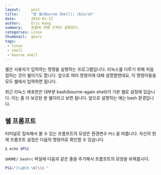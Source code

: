 ```yaml
---
layout:     post
title:      "본 쉘(Bourne Shell): /bin/sh"
date:       2016-01-11
author:     Eric Kang
summary:    본쉘에 대해 간략히 설명한다.
categories: Linux
thumbnail:  gears
tags:
 - linux
 - shell
 - bourne shell
---
```

쉘은 사용자가 입력하는 명령을 실행하는 프로그램입니다. 리눅스를 다루기 위해 처음 접하는 것이 쉘이기도 합니다. 앞으로 여러 명령어에 대해 설명할텐데요, 이 명령어들을 모두 쉘에서 입력하면 됩니다.

최근 리눅스 배포판은 대부분 bash(bourne-again shell)이 기본 쉘로 설정돼 있습니다. 이는 좀 더 보강된 본 쉘이라고 보면 됩니다. 앞으로 설명하는 예는 bash 환경입니다.

## 쉘 프롬프트

터미널로 접속해서 볼 수 있는 프롬프트의 모양은 환경변수 `PS1` 을 따릅니다. 자신의 현재 프롬프트 설정은 다음의 명령어로 확인할 수 있습니다.


``` bash
$ echo $PS1
```

`$HOME/.bashrc` 파일에 다음과 같은 줄을 추가해서 프롬프트의 모양을 바꿔봅시다.

``` bash
PS1="[\u@\h \W]\\$ "
```


